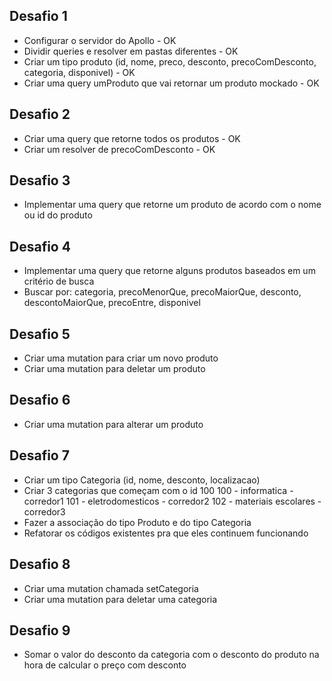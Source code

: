 ## Desafio 1
- Configurar o servidor do Apollo - OK
- Dividir queries e resolver em pastas diferentes - OK
- Criar um tipo produto (id, nome, preco, desconto, precoComDesconto, categoria, disponivel) - OK
- Criar uma query umProduto que vai retornar um produto mockado - OK

## Desafio 2
- Criar uma query que retorne todos os produtos - OK
- Criar um resolver de precoComDesconto - OK

## Desafio 3
- Implementar uma query que retorne um produto de acordo com o nome ou id do produto

## Desafio 4
- Implementar uma query que retorne alguns produtos baseados em um critério de busca
- Buscar por: categoria, precoMenorQue, precoMaiorQue, desconto, descontoMaiorQue, precoEntre, disponivel

## Desafio 5
- Criar uma mutation para criar um novo produto
- Criar uma mutation para deletar um produto

## Desafio 6
- Criar uma mutation para alterar um produto

## Desafio 7
- Criar um tipo Categoria (id, nome, desconto, localizacao)
- Criar 3 categorias que começam com o id 100
100 - informatica - corredor1
101 - eletrodomesticos - corredor2
102 - materiais escolares - corredor3
- Fazer a associação do tipo Produto e do tipo Categoria
- Refatorar os códigos existentes pra que eles continuem funcionando

## Desafio 8
- Criar uma mutation chamada setCategoria
- Criar uma mutation para deletar uma categoria

## Desafio 9
- Somar o valor do desconto da categoria com o desconto do produto na hora de calcular o preço com desconto
